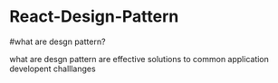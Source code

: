 # React-Design-Pattern

#what are desgn pattern? 

what are desgn pattern are effective solutions to common application developent challlanges

